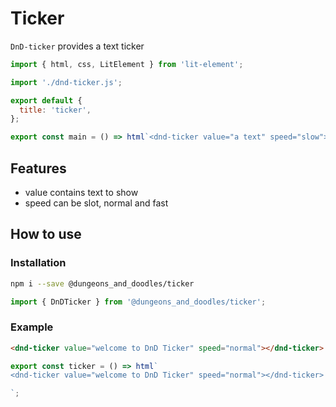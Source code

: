 [//]: # 'AUTO INSERT HEADER PREPUBLISH'

# Ticker

`DnD-ticker` provides a text ticker

```js script
import { html, css, LitElement } from 'lit-element';

import './dnd-ticker.js';

export default {
  title: 'ticker',
};
```

```js preview-story
export const main = () => html`<dnd-ticker value="a text" speed="slow"></dnd-progress>`;
```

## Features

- value contains text to show
- speed can be slot, normal and fast


## How to use

### Installation

```bash
npm i --save @dungeons_and_doodles/ticker
```

```js
import { DnDTicker } from '@dungeons_and_doodles/ticker';
```

### Example

```html
<dnd-ticker value="welcome to DnD Ticker" speed="normal"></dnd-ticker>

```



```js preview-story
export const ticker = () => html`
<dnd-ticker value="welcome to DnD Ticker" speed="normal"></dnd-ticker>

`;
```
